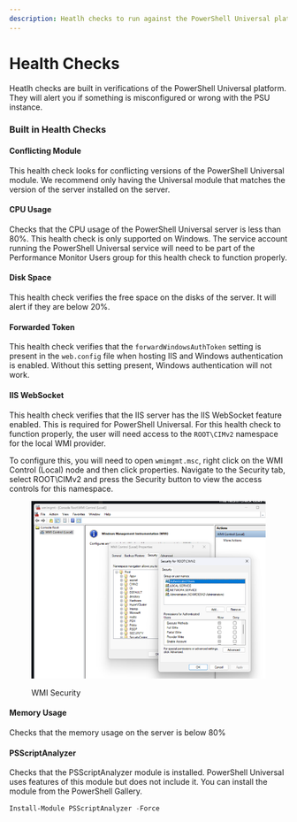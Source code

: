 ```yaml
---
description: Heatlh checks to run against the PowerShell Universal platform.
---
```


# Health Checks

Heatlh checks are built in verifications of the PowerShell Universal platform. They will alert you if something is misconfigured or wrong with the PSU instance.

### Built in Health Checks

#### Conflicting Module

This health check looks for conflicting versions of the PowerShell Universal module. We recommend only having the Universal module that matches the version of the server installed on the server.

#### CPU Usage

Checks that the CPU usage of the PowerShell Universal server is less than 80%. This health check is only supported on Windows. The service account running the PowerShell Universal service will need to be part of the Performance Monitor Users group for this health check to function properly.

#### Disk Space

This health check verifies the free space on the disks of the server. It will alert if they are below 20%.

#### Forwarded Token

This health check verifies that the `forwardWindowsAuthToken` setting is present in the `web.config` file when hosting IIS and Windows authentication is enabled. Without this setting present, Windows authentication will not work.

#### IIS WebSocket

This health check verifies that the IIS server has the IIS WebSocket feature enabled. This is required for PowerShell Universal. For this health check to function properly, the user will need access to the `ROOT\CIMv2` namespace for the local WMI provider.

To configure this, you will need to open `wmimgmt.msc`, right click on the WMI Control (Local) node and then click properties. Navigate to the Security tab, select ROOT\CIMv2 and press the Security button to view the access controls for this namespace.

<figure><img src="../.gitbook/assets/image (27).png" alt=""><figcaption><p>WMI Security</p></figcaption></figure>

#### Memory Usage

Checks that the memory usage on the server is below 80%

#### PSScriptAnalyzer

Checks that the PSScriptAnalyzer module is installed. PowerShell Universal uses features of this module but does not include it. You can install the module from the PowerShell Gallery.

```powershell
Install-Module PSScriptAnalyzer -Force
```
